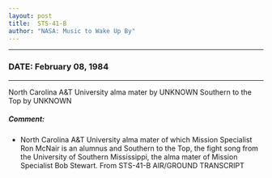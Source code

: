 ```yaml
---
layout: post
title:  STS-41-B
author: "NASA: Music to Wake Up By"
---
```


----
### DATE: February 08, 1984
----
North Carolina A&T University alma mater by UNKNOWN
Southern to the Top by UNKNOWN

##### Comment:
* North Carolina A&T University alma mater of which Mission Specialist Ron McNair is an alumnus and Southern to the Top, the fight song from the University of Southern Mississippi, the alma mater of Mission Specialist Bob Stewart. From STS-41-B AIR/GROUND TRANSCRIPT

